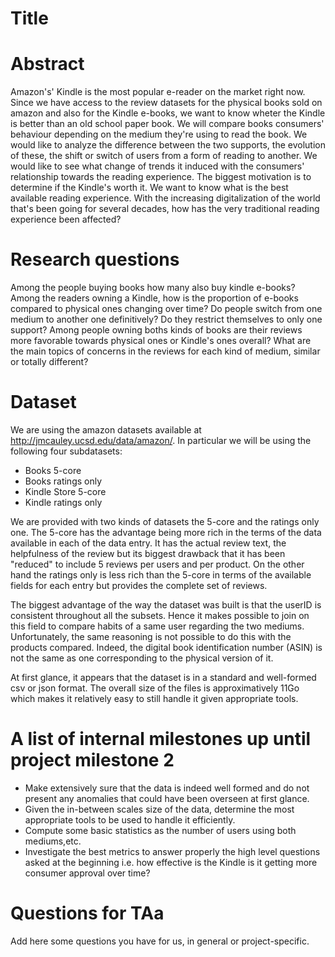 # Title

# Abstract
Amazon's' Kindle is the most popular e-reader on the market right now. Since we have
access to the review datasets for the physical books sold on amazon and also for 
the Kindle e-books, we want to know wheter the Kindle is better than an old school
paper book. We will compare books consumers' behaviour depending on the medium 
they're using to read the book. We would like to analyze the difference between 
the two supports, the evolution of these, the shift or switch of users from a 
form of reading to another. We would like to see what change of trends it
induced with the consumers' relationship towards the reading experience.
The biggest motivation is to determine if the Kindle's worth it. We want to know
what is the best available reading experience. With the increasing digitalization 
of the world that's been going for several decades, how has the very traditional 
reading experience been affected?

# Research questions
Among the people buying books how many also buy kindle e-books? Among the readers
owning a Kindle, how is the proportion of e-books compared to physical ones changing 
over time? Do people switch from one medium to another one definitively? Do they
restrict themselves to only one support? Among people owning boths kinds of books
are their reviews more favorable towards physical ones or Kindle's ones overall?
What are the main topics of concerns in the reviews for each kind of medium, similar
or totally different?

# Dataset
We are using the amazon datasets available at http://jmcauley.ucsd.edu/data/amazon/.
In particular we will be using the following four subdatasets:
- Books 5-core
- Books ratings only
- Kindle Store 5-core
- Kindle ratings only

We are provided with two kinds of datasets the 5-core and the ratings only one.
The 5-core has the advantage being more rich in the terms of the data available
in each of the data entry. It has the actual review text, the helpfulness of
the review but its biggest drawback that it has been "reduced" to include 5 reviews
per users and per product.
On the other hand the ratings only is less rich than the 5-core in terms of the 
available fields for each entry but provides the complete set of reviews.

The biggest advantage of the way the dataset was built is that the userID is consistent
throughout all the subsets. Hence it makes possible to join on this field to 
compare habits of a same user regarding the two mediums. Unfortunately, the same
reasoning is not possible to do this with the products compared. Indeed, the 
digital book identification number (ASIN) is not the same as one corresponding to 
the physical version of it.

At first glance, it appears that the dataset is in a standard and well-formed 
csv or json format. The overall size of the files is approximatively 11Go which
makes it relatively easy to still handle it given appropriate tools.


# A list of internal milestones up until project milestone 2
- Make extensively sure that the data is indeed well formed and do not present
any anomalies that could have been overseen at first glance.
- Given the in-between scales size of the data, determine the most appropriate
tools to be used to handle it efficiently.
- Compute some basic statistics as the number of users using both mediums,etc.
- Investigate the best metrics to answer properly the high level questions asked
at the beginning i.e. how effective is the Kindle is it getting more consumer
approval over time?

# Questions for TAa
Add here some questions you have for us, in general or project-specific.

